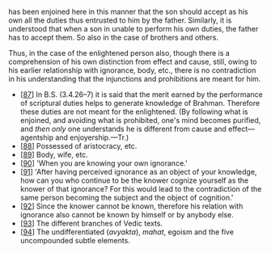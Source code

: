 has been enjoined here in this manner that the son should accept as his own all the duties thus entrusted to him by the father. Similarly, it is understood that when a son in unable to perform his own duties, the father has to accept them. So also in the case of brothers and others.

Thus, in the case of the enlightened person also, though there is a comprehension of his own distinction from effect and cause, still, owing to his earlier relationship with ignorance, body, etc., there is no contradiction in his understanding that the injunctions and prohibitions are meant for him.

- [[87](#page--1-0)] In B.S. (3.4.26–7) it is said that the merit earned by the performance of scriptural duties helps to generate knowledge of Brahman. Therefore these duties are not meant for the enlightened. (By following what is enjoined, and avoiding what is prohibited, one's mind becomes purified, and *then only* one understands he is different from cause and effect—agentship and enjoyership.—Tr.)
- [[88](#page--1-1)] Possessed of aristocracy, etc.
- [[89](#page--1-2)] Body, wife, etc.
- [[90](#page--1-3)] 'When you are knowing your own ignorance.'
- [[91](#page--1-4)] 'After having perceived ignorance as an object of your knowledge, how can you who continue to be the knower cognize yourself as the knower of that ignorance? For this would lead to the contradiction of the same person becoming the subject and the object of cognition.'
- [[92](#page--1-5)] Since the knower cannot be known, therefore his relation with ignorance also cannot be known by himself or by anybody else.
- [[93](#page--1-6)] The different branches of Vedic texts.
- [[94](#page--1-7)] The undifferentiated (*avyakta*), *mahat*, egoism and the five uncompounded subtle elements.